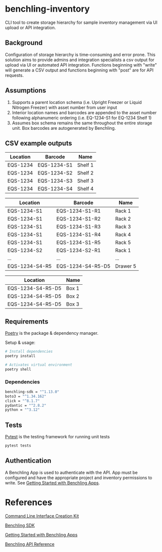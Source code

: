 # benchling-inventory

CLI tool to create storage hierarchy for sample inventory management via UI upload or API integration.

## Background

Configuration of storage hierarchy is time-consuming and error prone. This solution aims to provide admins and integration specialists a csv output for upload via UI or automated API integration.
Functions beginning with "write" will generate a CSV output and functions beginning with "post" are for API requests.

## Assumptions

1. Supports a parent location schema (i.e. Upright Freezer or Liquid Nitrogen Freezer) with asset number from user input
2. Interior location names and barcodes are appended to the asset number following alphanumeric ordering (i.e. EQ-1234-S1 for EQ-1234 Shelf 1)
3. Assumes box schema remains the same throughout the entire storage unit. Box barcodes are autogenerated by Benchling.


## CSV example outputs

|Location|Barcode    |Name   |
|--------|-----------|-------|
|EQS-1234|EQS-1234-S1|Shelf 1|
|EQS-1234|EQS-1234-S2|Shelf 2|
|EQS-1234|EQS-1234-S3|Shelf 3|
|EQS-1234|EQS-1234-S4|Shelf 4|

|Location|Barcode    |Name   |
|--------|-----------|-------|
|EQS-1234-S1|EQS-1234-S1-R1|Rack 1 |
|EQS-1234-S1|EQS-1234-S1-R2|Rack 2 |
|EQS-1234-S1|EQS-1234-S1-R3|Rack 3 |
|EQS-1234-S1|EQS-1234-S1-R4|Rack 4 |
|EQS-1234-S1|EQS-1234-S1-R5|Rack 5 |
|EQS-1234-S2|EQS-1234-S2-R1|Rack 1 |
|...|...|...|
|EQS-1234-S4-R5|EQS-1234-S4-R5-D5|Drawer 5|


|Location|Name|
|--------|-----------|
|EQS-1234-S4-R5-D5|Box 1|
|EQS-1234-S4-R5-D5|Box 2|
|EQS-1234-S4-R5-D5|Box 3|

## Requirements

[Poetry](https://python-poetry.org/) is the package & dependency manager.

Setup & usage:

```bash
# Install dependencies
poetry install

# Activates virtual environment
poetry shell
```

### Dependencies

```bash
benchling-sdk = "^1.13.0"
boto3 = "^1.34.162"
click = "^8.1.7"
pydantic = "^2.8.2"
python = "^3.12"
```

## Tests

[Pytest](https://docs.pytest.org/en/8.2.x/) is the testing framework for running unit tests

```bash
pytest tests
```

## Authentication

A Benchling App is used to authenticate with the API. App must be configured and have the appropriate project and inventory permissions to write. See [Getting Started with Benchling Apps](https://docs.benchling.com/docs/getting-started-benchling-apps).

# References

[Command Line Interface Creation Kit](https://click.palletsprojects.com/en/8.1.x/)

[Benchling SDK](https://pypi.org/project/benchling-sdk/)

[Getting Started with Benchling Apps](https://docs.benchling.com/docs/getting-started-benchling-apps)

[Benchling API Reference](https://benchling.com/api/reference)
